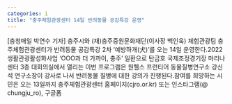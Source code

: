 ```yaml
---
categories: i
title: "충주체험관광센터 14일 반려동물 공감특강 운영"
---
```

[충청매일 박연수 기자] 충주시와 (재)충주중원문화재단(이사장 백인욱) 체험관광팀 충주체험관광센터가 반려동물 공감특강 2차 ‘예방하개(犬)’를 오는 14일 운영한다.2022 생활관광활성화사업 ‘OOO과 더 가까이, 충주’ 일환으로 탄금호 국제조정경기장 마리나센터 3층 대회의실에서 열리는 이번 프로그램은 원헬스 프런티어 동물질병연구소 강신석 연구소장이 강사로 나서 반려동물 질병에 대한 강의가 진행된다.참여를 희망하는 시민은 오는 13일까지 충주체험관광센터 홈페이지(cjro.or.kr) 또는 인스타그램(@ chungju_ro), 구글폼
